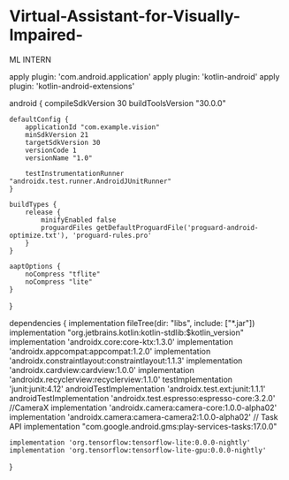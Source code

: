 # Virtual-Assistant-for-Visually-Impaired-
ML INTERN


apply plugin: 'com.android.application'
apply plugin: 'kotlin-android'
apply plugin: 'kotlin-android-extensions'

android {
    compileSdkVersion 30
    buildToolsVersion "30.0.0"

    defaultConfig {
        applicationId "com.example.vision"
        minSdkVersion 21
        targetSdkVersion 30
        versionCode 1
        versionName "1.0"

        testInstrumentationRunner "androidx.test.runner.AndroidJUnitRunner"
    }

    buildTypes {
        release {
            minifyEnabled false
            proguardFiles getDefaultProguardFile('proguard-android-optimize.txt'), 'proguard-rules.pro'
        }
    }

    aaptOptions {
        noCompress "tflite"
        noCompress "lite"
    }
}

dependencies {
    implementation fileTree(dir: "libs", include: ["*.jar"])
    implementation "org.jetbrains.kotlin:kotlin-stdlib:$kotlin_version"
    implementation 'androidx.core:core-ktx:1.3.0'
    implementation 'androidx.appcompat:appcompat:1.2.0'
    implementation 'androidx.constraintlayout:constraintlayout:1.1.3'
    implementation 'androidx.cardview:cardview:1.0.0'
    implementation 'androidx.recyclerview:recyclerview:1.1.0'
    testImplementation 'junit:junit:4.12'
    androidTestImplementation 'androidx.test.ext:junit:1.1.1'
    androidTestImplementation 'androidx.test.espresso:espresso-core:3.2.0'
    //CameraX
    implementation 'androidx.camera:camera-core:1.0.0-alpha02'
    implementation 'androidx.camera:camera-camera2:1.0.0-alpha02'
    // Task API
    implementation "com.google.android.gms:play-services-tasks:17.0.0"

    implementation 'org.tensorflow:tensorflow-lite:0.0.0-nightly'
    implementation 'org.tensorflow:tensorflow-lite-gpu:0.0.0-nightly'

}
